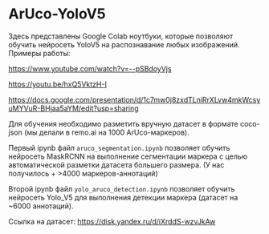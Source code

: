 # ArUco-YoloV5
Здесь представлены Google Colab ноутбуки, которые позволяют обучить нейросеть YoloV5 на распознавание любых изображений. Примеры работы:

https://www.youtube.com/watch?v=--pSBdoyVjs

https://youtu.be/hxQ5VktzH-I

https://docs.google.com/presentation/d/1c7mw0j8zxdTLniRrXLvw4mkWcsyuMYVuR-BHjaa5aYM/edit?usp=sharing

Для обучения необходимо разметить вручную датасет в формате coco-json (мы делали в remo.ai на 1000 ArUco-маркеров).

Первый ipynb файл `aruco_segmentation.ipynb` позволяет обучить нейросеть MaskRCNN на выполнение сегментации маркера с целью автоматической разметки датасета большего размера. (У нас получилось + >4000 маркеров-аннотаций)

Второй ipynb файл `yolo_aruco_detection.ipynb` позволяет обучить нейросеть Yolo_V5 для выполнения детекции маркера (датасет на ~6000 аннотаций).

Ссылка на датасет:
https://disk.yandex.ru/d/iXrddS-wzvJkAw 
